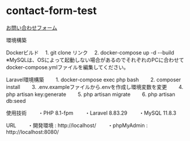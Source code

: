# contact-form-test

<ins>お問い合わせフォーム</ins>

環境構築

Dockerビルド
　1. git clone リンク
　2. docker-compose up -d --build
 ※MySQLは、OSによって起動しない場合があるのでそれぞれのPCに合わせてdocker-compose.ymlファイルを編集してください。

Laravel環境構築
　　1. docker-compose exec php bash
　　2. composer install
　　3. .env.exampleファイルから.envを作成し環境変数を変更
　　4. php artisan key:generate
　　5. php artisan migrate
　　6. php artisan db:seed

使用技術
　　・PHP 8.1-fpm
　　・Laravel 8.83.29
　　・MySQL 11.8.3

URL
　　・開発環境 : http://localhost/
　　・phpMyAdmin : http://localhost:8080/
